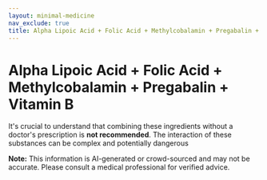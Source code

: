 ```yaml
---
layout: minimal-medicine
nav_exclude: true
title: Alpha Lipoic Acid + Folic Acid + Methylcobalamin + Pregabalin + Vitamin B
---
```


# Alpha Lipoic Acid + Folic Acid + Methylcobalamin + Pregabalin + Vitamin B

It's crucial to understand that combining these ingredients without a doctor's prescription is **not recommended**.  The interaction of these substances can be complex and potentially dangerous

**Note:** This information is AI-generated or crowd-sourced and may not be accurate. Please consult a medical professional for verified advice.